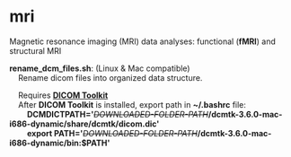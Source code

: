 mri
==========

Magnetic resonance imaging (MRI) data analyses: functional (**fMRI**) and structural MRI

**rename_dcm_files.sh**: (Linux & Mac compatible)  
&nbsp;&nbsp;&nbsp;&nbsp;Rename dicom files into organized data structure.

&nbsp;&nbsp;&nbsp;&nbsp;Requires [**DICOM Toolkit**](http://dicom.offis.de/dcmtk.php.en)  
&nbsp;&nbsp;&nbsp;&nbsp;After **DICOM Toolkit** is installed, export path in **~/.bashrc** file:  
&nbsp;&nbsp;&nbsp;&nbsp;&nbsp;&nbsp;&nbsp;&nbsp;**DCMDICTPATH='**~~*DOWNLOADED-FOLDER-PATH*~~**/dcmtk-3.6.0-mac-i686-dynamic/share/dcmtk/dicom.dic'**  
&nbsp;&nbsp;&nbsp;&nbsp;&nbsp;&nbsp;&nbsp;&nbsp;**export PATH='**~~*DOWNLOADED-FOLDER-PATH*~~**/dcmtk-3.6.0-mac-i686-dynamic/bin:$PATH'**  

